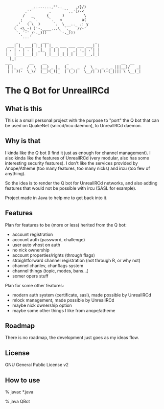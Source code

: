 
                _..---...,""-._     ,/}/)
             .''        ,      ``..'(/-<
            /   _      {      )         \
           ;   _ `.     `.   <         a(
         ,'   ( \  )      `.  \ __.._ .: y
        (  <\_-) )'-.____...\  `._   //-'
         `. `-' /-._)))      `-._)))
           `...'
         _       _   ___                     _
     ___| |_ ___| |_| | |_ _ ___ ___ ___ ___| |
    | . | . | . |  _|_  | | |   |  _| -_| .'| |
    |_  |___|___|_|   |_|___|_|_|_| |___|__,|_|
      |_|
    ___        __    __         _                        __  __
     | |_  _  /  \  |__) _ |_  (_ _  _  /  \ _  _ _ _ |||__)/   _|
     | | )(-  \_\/  |__)(_)|_  | (_)|   \__/| )| (-(_|||| \ \__(_|

# The Q Bot for UnrealIRCd

## What is this

This is a small personal project with the purpose to "port" the Q bot 
that can be used on QuakeNet (snircd/ircu daemon), to UnrealIRCd daemon.

## Why is that

I kinda like the Q bot (I find it just as enough for channel management).
I also kinda like the features of UnrealIRCd (very modular, also has some
interesting security features).
I don't like the services provided by Anope/Atheme (too many features,
too many nicks) and ircu (too few of anything).

So the idea is to render the Q bot for UnrealIRCd networks, and also adding features
that would not be possible with ircu (SASL for example).

Project made in Java to help me to get back into it.

## Features

Plan for features to be (more or less) herited from the Q bot:
* account registration
* account auth (password, challenge)
* user auto vhost on auth
* no nick ownership
* account properties/rights (through flags)
* straightforward channel registration (not through R, or why not)
* channel chanlev, chanflags system
* channel things (topic, modes, bans...)
* somer opers stuff

Plan for some other features:
* modern auth system (certificate, sasl), made possible by UnrealIRCd
* mlock management, made possible by UnrealIRCd
* maybe nick ownership option
* maybe some other things I like from anope/atheme


## Roadmap

There is no roadmap, the development just goes as my ideas flow.

## License

GNU General Public License v2

## How to use

% javac *.java

% java QBot
